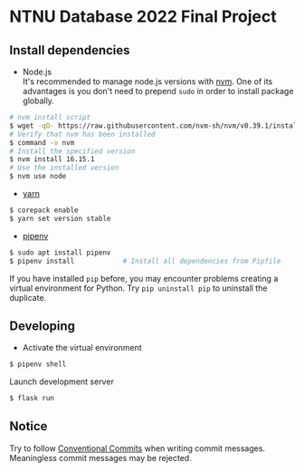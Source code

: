# NTNU Database 2022 Final Project

## Install dependencies

- Node.js  
It's recommended to manage node.js versions with [nvm](https://github.com/nvm-sh/nvm). One of its advantages is you don't need to prepend `sudo` in order to install package globally.

```sh
# nvm install script
$ wget -qO- https://raw.githubusercontent.com/nvm-sh/nvm/v0.39.1/install.sh | bash
# Verify that nvm has been installed
$ command -v nvm
# Install the specified version
$ nvm install 16.15.1
# Use the installed version
$ nvm use node
```
- [yarn](https://yarnpkg.com/getting-started/install)

```sh
$ corepack enable
$ yarn set version stable
```


- [pipenv](https://github.com/pypa/pipenv)

```sh
$ sudo apt install pipenv
$ pipenv install            # Install all dependencies from Pipfile
```

If you have installed `pip` before, you may encounter problems creating a virtual environment for Python. Try `pip uninstall pip` to uninstall the duplicate.

## Developing

- Activate the virtual environment

```sh
$ pipenv shell
```

Launch development server
```sh
$ flask run
```

## Notice

Try to follow [Conventional Commits](https://www.conventionalcommits.org/) when writing commit messages. Meaningless commit messages may be rejected.